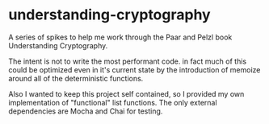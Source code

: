 # understanding-cryptography
A series of spikes to help me work through the Paar and Pelzl book Understanding Cryptography.  

The intent is not to write the most performant code.  in fact much of this could be optimized even in it's current state
 by the introduction of memoize around all of the deterministic functions.

Also I wanted to keep this project self contained, so I provided my own implementation of "functional" list functions.
The only external dependencies are Mocha and Chai for testing.
